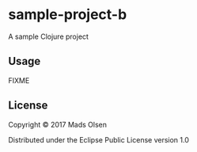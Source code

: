 # sample-project-b

A sample Clojure project

## Usage

FIXME

## License

Copyright © 2017 Mads Olsen

Distributed under the Eclipse Public License version 1.0
